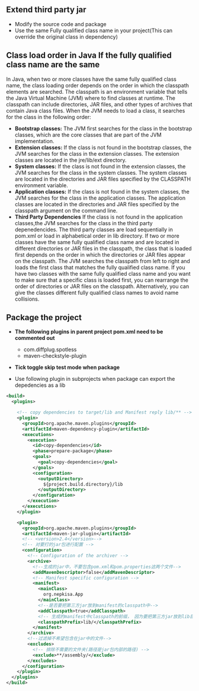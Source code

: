 ## Extend third party jar
* Modify the source code and package 
* Use the same Fully qualified class name in your project(This can override the original class in dependency)

## Class load order in Java If the fully qualified class name are the same
In Java, when two or more classes have the same fully qualified class name, the class loading order depends on the order in which the classpath elements are searched.
The classpath is an environment variable that tells the Java Virtual Machine (JVM) where to find classes at runtime. The classpath can include directories, JAR files, and other types of archives that contain Java class files.
When the JVM needs to load a class, it searches for the class in the following order:

* **Bootstrap classes:** The JVM first searches for the class in the bootstrap classes, which are the core classes that are part of the JVM implementation.
* **Extension classes:** If the class is not found in the bootstrap classes, the JVM searches for the class in the extension classes. The extension classes are located in the jre/lib/ext directory.
* **System classes:** If the class is not found in the extension classes, the JVM searches for the class in the system classes. The system classes are located in the directories and JAR files specified by the CLASSPATH environment variable.
* **Application classes:** If the class is not found in the system classes, the JVM searches for the class in the application classes. The application classes are located in the directories and JAR files specified by the classpath argument on the command line.
* **Third Party Dependencies** If the class is not found in the application classes,the JVM searches for the class in the third party depenedencides. The third party classes are load sequentially in pom.xml or load in alphabetical order in lib directory. 
If two or more classes have the same fully qualified class name and are located in different directories or JAR files in the classpath, the class that is loaded first depends on the order in which the directories or JAR files appear on the classpath. The JVM searches the classpath from left to right and loads the first class that matches the fully qualified class name.
If you have two classes with the same fully qualified class name and you want to make sure that a specific class is loaded first, you can rearrange the order of directories or JAR files on the classpath. Alternatively, you can give the classes different fully qualified class names to avoid name collisions.

## Package the project 

* **The following plugins in parent project pom.xml need to be commented out** 
  * com.diffplug.spotless
  * maven-checkstyle-plugin

* **Tick toggle skip test mode when package**
* Use following plugin in subprojects when package can export the depedencies as a lib
```xml
<build>
  <plugins>

    <!-- copy dependencies to target/lib and Manifest reply lib/** -->
    <plugin>
      <groupId>org.apache.maven.plugins</groupId>
      <artifactId>maven-dependency-plugin</artifactId>
      <executions>
        <execution>
          <id>copy-dependencies</id>
          <phase>prepare-package</phase>
          <goals>
            <goal>copy-dependencies</goal>
          </goals>
          <configuration>
            <outputDirectory>
              ${project.build.directory}/lib
            </outputDirectory>
          </configuration>
        </execution>
      </executions>
    </plugin>

    <plugin>
      <groupId>org.apache.maven.plugins</groupId>
      <artifactId>maven-jar-plugin</artifactId>
      <!-- <version>2.4</version>-->
      <!-- 对要打的jar包进行配置 -->
      <configuration>
        <!-- Configuration of the archiver -->
        <archive>
          <!--生成的jar中，不要包含pom.xml和pom.properties这两个文件-->
          <addMavenDescriptor>false</addMavenDescriptor>
          <!-- Manifest specific configuration -->
          <manifest>
            <mainClass>
              org.nepkisa.App
            </mainClass>
            <!--是否要把第三方jar放到manifest的classpath中-->
            <addClasspath>true</addClasspath>
            <!-- 生成的manifest中classpath的前缀， 因为要把第三方jar放到lib目录下， 所以classpath的前缀是lib/ -->
            <classpathPrefix>lib/</classpathPrefix>
          </manifest>
        </archive>
        <!--过滤掉不希望包含在jar中的文件-->
        <excludes>
          <!-- 排除不需要的文件夹(路径是jar包内部的路径) -->
          <exclude>**/assembly/</exclude>
        </excludes>
      </configuration>
    </plugin>
  </plugins>
</build> 
```
